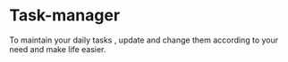 # Task-manager
To maintain your daily tasks , update and change them according to your need and make life easier.
